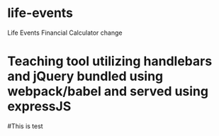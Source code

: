 # life-events
Life Events Financial Calculator
change 
# Teaching tool utilizing handlebars and jQuery bundled using webpack/babel and served using expressJS
#This is test